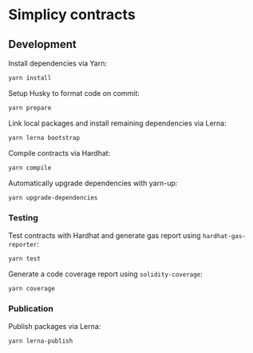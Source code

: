 # Simplicy contracts


## Development

Install dependencies via Yarn:

```bash
yarn install
```

Setup Husky to format code on commit:

```bash
yarn prepare
```

Link local packages and install remaining dependencies via Lerna:

```bash
yarn lerna bootstrap
```

Compile contracts via Hardhat:

```bash
yarn compile
```

Automatically upgrade dependencies with yarn-up:

```bash
yarn upgrade-dependencies
```

### Testing

Test contracts with Hardhat and generate gas report using `hardhat-gas-reporter`:

```bash
yarn test
```

Generate a code coverage report using `solidity-coverage`:

```bash
yarn coverage
```

### Publication

Publish packages via Lerna:

```bash
yarn lerna-publish
```